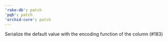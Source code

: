 ```yaml
---
'rake-db': patch
'pqb': patch
'orchid-core': patch
---
```


Serialize the default value with the encoding function of the column (#183)
